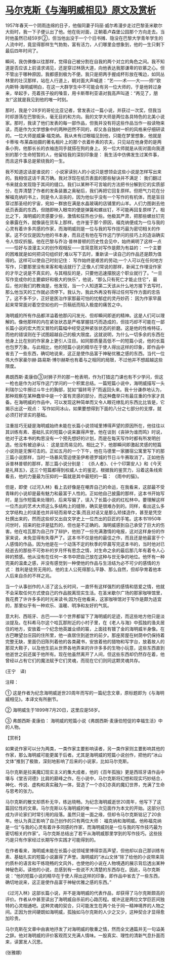 # [马尔克斯《与海明威相见》原文及赏析](https://www.vrrw.net/wx/12351.html)

1957年春天一个阴雨连绵的日子，他偕同妻子玛丽·威尔希漫步走过巴黎圣米歇尔大街时，我一下子便认出了他。他在街对面，正朝着卢森堡公园那个方向走去。当时他虽然已经59岁②，但当他出没于一个个旧书摊、隐没在巴黎大学青年学生的人流中时，竟显得那样生气勃勃，富有活力，人们哪里会想象到，他的一生只剩下最后四年时间了。

瞬间，我仿佛像以往那样，觉得自己被分割在自我的两个对立的角色之间。我不知道是否应该上前请求谒见，还是穿过林荫大道，向他表达我那谦卑的钦慕之心。但不管出于哪种原因，我都感到极为不便。我只是把两手握成杯形放在嘴边，如同丛林里的壮汉那样，站在人行道上，朝对面大声喊道：“艺——术——大——师!”欧内斯特·海明威明白，在这一大群学生中不可能会有另一位大师的，于是他转过身来，举起手，亮着孩子般的嗓音，用卡斯蒂利亚语对我高声叫道：“再见了，朋友!”这就是我见到他的唯一时刻。

那时，我是个28岁的哥伦比亚记者，曾发表过一篇小说，并获过一次奖，但我当时却游荡在巴黎街头，毫无目的和方向。我的文学大师是两位各具特色的北美小说家。那时，我读了他们发表的每一部作品，但我并没有将这些作品当作一般读物来读，而是作为文学想象中的两种迥然不同的，却又各自独树一帜的风格来仔细研读的。一位大师是威廉·福克纳。我从未有过眼福见到他，只能在梦里想象，他就是卡蒂埃·布莱森拍摄的著名相片上的那个衣着朴素的农夫，只见站在他身旁的是两条小狗，他那长长的衣袖连同手就搭在狗的身上。另一位大师就是从街对面向我道别的那个生命短暂的人，他留给我的深刻印象是： 我生活中仿佛发生过某件事，而且这件事总是萦绕我的一生。



我不知道这话是谁说的： 小说家读别人的小说只是想领会这些小说是怎样写出来的。我相信这话千真万确。我对浮现在纸页表面的那些秘诀并不满足： 我们翻过书来就会发现隐于其间的缝口。我们以某种不可言喻的方法把书分解到它的实质部分，在弄清楚了作者的发条装置之奥秘后，我们再把它回复原样。但把气力花在分解福克纳的书上，则是令人沮丧的，因为他似乎没有一个写作的有机体，而是盲目穿过那圣经的宇宙，宛如一群放在满是水晶玻璃的店铺里的山羊。人们力图剥去他纸页表面的东西，但随即映入眼帘的便是弹簧和螺丝钉，不可能再回复原样了。相比之下，海明威的灵感要少些，激情和狂热也少些。他极其严肃，把那些螺丝钉完全暴露在外，就像装在货车上那样。也许鉴于那个原因，福克纳便成为一位与我的心灵有着许多共感的作家，而海明威则是一位与我的写作技巧最为密切相关的作家。这不仅仅是因为他的书本身，而且还有他在写作这门学问的技巧上的造诣确实令人惊叹折服。他在巴黎与乔治·普林普顿的历史性会见中，始终阐明了这样一点——恰好与浪漫主义的创作观相反——言简意赅对写作是颇为有益的： 一个主要的困难就是如何把词句组织好;难以写下去时，重新读一读自己的作品还是颇为值得的。这样可以使自己时刻记住： 写作始终是艰苦的劳动;一个人可以在任何地方写作，只要那里没有来客和电话就行了;正像人们常说的那样，新闻工作埋没作家的才华之说是不真实的，与其相反的是，只要他迅速摆脱这个职业就行了。“一旦写作变成你的主要癖好和极大的快乐”，他说，“那么只有死亡才能止住它”，最后，他对我们的教诲是，他发现，当一个人知道第二天该从什么地方接下去写时，那么他当天的工作就必须停下。我认为，我此外再没有得过任何写作方面的忠告了。这不多不少，正好是医治作家那最可怕的忧郁症的灵丹妙药： 因为作家早晨起来常常面对着空空如也的一页稿纸而陷入极度的痛苦之中。

海明威的所有作品都洋溢着他那闪闪发光、但却瞬间即逝的精神。这是人们可以理解的。像他那样的内在紧张状态是严格掌握技巧而造成的，但技巧却不可能在一部长篇小说的宏大而又冒险的篇幅中经受这种紧张状态的折磨。这是他的性格特征，而他的错误则在于试图超越自己的极大限度。这就说明，为什么一切多余的东西在他身上比在别的作家身上更引人注目。如同那质量高低不一的短篇小说，他的长篇也包罗万象。与此相比，他的短篇小说的精华在于使人得出这样的印象，即作品中省去了一些东西，确切地说来，这正是使作品富于神秘优雅之感的东西。当代一位伟大作家豪尔赫·路易斯·博尔赫斯也有着与之相同的局限，不过他并不想超越这些限度。

弗朗西斯·麦康伯③对狮子开的那一枪表明，作为打猎这门课也有不少学问，但这一枪也是作为对写作这门学问的一个积累总结。一篇短篇小说中，海明威描写一头利瑞尔公牛擦过斗牛士的胸部，犹如“猫转弯子”而返回头来。我十分谦恭地认为，那种观察在某种蠢举中是一个富有灵感的部分，而这种蠢举只有最庄重的作家才具备。在海明威的作品中，可以发现这种简单而又令人眼花缭乱的东西比比皆是，它揭示出这一观点： 写作如同冰山，如果要想得到下面的八分之七部分的支撑，就必须打好坚实的基础。

注重技巧无疑是海明威始终未能在长篇小说领域里博得声望的原因所在，他往往以其训练有素、基础扎实的短篇小说来赢得声誉。他在谈到《丧钟为谁而鸣》时说，他对于这本书的构思没有一个预先想好的计划，而是在每天写作时都有所发明创造。他没有被迫承认： 这是显而易见的。相比之下，他那瞬间即激起灵感的短篇小说则是无懈可击的。正如五月的一个下午，他在马德里一家膳宿公寓里写下的那三篇小说那样，当时一场暴风雪迫使圣伊希德罗城的节日斗牛赛取消了。正如他告诉普林普顿的那样，那三篇小说分别是： 《杀人者》、《十个印第安人》和《今天是礼拜五》，这三个短篇都得到权威人士的鉴定。根据我的鉴赏力，沿着这条线索看去，他的力量最为压抑的一篇就是其中最短的一篇： 《雨中的猫》。

但是，即使《过河入林》看上去好像是在嘲弄自己的命运，在我看来，这部最不受青睐的小说却是最有魅力和最富于人性的。正如他自己披露的那样，这本书开始写时，是当作短篇来处理的，后来写偏了，误入了长篇小说的红松林中。要理解这样一位杰出的艺术大师这么多结构上的缝隙，确实是很难办到的。同样，看出这么多文学结构上的误差也并非轻而易举之事;而且对话又是那么矫揉造作，甚至是凭空杜撰出来的，然而这些却又出自文学史上一位杰出的巨匠的手笔。这本书1950年问世时，招来的批评是猛烈的，但也是不正确的。海明威感到自己承受了巨大的伤害。他在哈瓦那为自己作了辩护，他拍了一份充满激情的电报，这对这样身份的作家来说，未免显得有失尊严了。这本书不仅是他的最佳之作，而且还是他最富于个人感情的作品，因为他是在一个动荡不定的秋季的早晨写完这本书的，当时他对已经逝去的那些不可弥补的岁月怀有思念之情，对生命之余的最后那几年有着令人心碎的预感。他从没有在任何一本书中把自己放在这种与世无争的地位。他怀有一种完美的温柔之感，并没有感觉到一种使他的作品与生活结为必不可少的感情的方式： 胜利是徒劳无用的。他的主人公死得那么平静、那么自然，但却孕育着他本人后来自杀的不祥之兆。

当一个从事创作的人活了这么长时间，一直怀有这样强烈的感情和慈爱之情，他就不会采取任何方式使自己的作品脱离现实生活。在圣米歇尔广场的那家咖啡馆里，我花费了许许多多的时光来读书;因为在他看来，这家咖啡馆对于写作是颇为适宜的，那里似乎有一种欢乐、温暖、明净和友好的气氛。

意大利、西班牙、古巴——半个世界都留下了海明威的足迹，而这些地方他只是淡淡提及。在科希马尔这个哈瓦那附近的小村子里，在《老人与海》中孤独的渔夫居住的地方，安放着一个纪念他英雄业绩的匾，上面挂有镀了金的海明威半身像。在古巴瞭望台庄园的住所里，他一直居住到逝世的前夕。那座房屋在树荫中仍保持着完整无缺，里面仍旧陈列着他的各类藏书，安放着他的猎物和写字台，放着故人的那双大鞋子，以及他生前从世界各地弄来的许许多多的生物小玩意，这些东西直到他逝世之前还属于他所有。现在他虽然离开了人间，但这些东西却仍然存在着，他曾经以占有它们的魔法赋予它们灵魂，而现在它们则同这颗灵魂共存。

(王宁　译)

注释：

① 这是作者为纪念海明威逝世20周年而写的一篇纪念文章，原标题即为《与海明威相见》。本译文有所删节。

② 海明威生于1899年7月20日，这里应是58岁。

③ 弗朗西斯·麦康伯： 海明威的短篇小说《弗朗西斯·麦康伯短促的幸福生活》中的人物。

【赏析】

如果说作家可以分为两类，一类作家主要影响读者，另一类作家则主要影响其他的作家，那么海明威可能更属于后者。尤其是海明威的短篇小说创作，把他的“冰山文体”推到了极致，深刻地影响了后来的小说家，比如马尔克斯。

马尔克斯是拉美魔幻现实主义的集大成者，他的《百年孤独》更是西班牙语作品中堪与《堂吉诃德》比肩的巅峰之作。在小说中，马尔克斯将幻想和现实巧妙结合，神化、传说、虚构和真实融为一体，营造了一个亦幻亦真的魔幻世界，充满了生命与思考的张力。

马尔克斯的散文却质朴无华，练达晓畅。为纪念海明威逝世20周年，他写下了这篇回忆性的文章。马尔克斯以与海明威的唯一一次见面作为本文的开始。这部分已成为评论家们时常引用的段落。虽然只是一面之缘，但却令马尔克斯铭记了20余年。他认为真正影响了自己创作的只有两位大师： 福克纳和海明威。他称福克纳是一位“与我的心灵有着许多同感的作家，而海明威则是一位与我的写作技巧最为密切相关的作家”。马尔克斯总结出了若干从海明威那里学到的写作技巧。这些技巧是只有作家经过长期写作实践才可能得到的。

在作者看来，海明威未能在长篇小说领域里博得崇高声望，但他却以自己那训练有素、基础扎实的短篇小说赢得了声誉。海明威的“冰山文体”除了给他的小说带来简约质朴的语言和干练晓畅的文风外，也使他的小说在人物境遇的展示背后透出某种神秘色彩。读他的小说，总感到有一些说不大清楚的东西存在。因此，马尔克斯说：“他的短篇小说的精华在于使人得出这样的印象，即作品中省去了一些东西，确切地说来，这正是使作品富于神秘优雅之感的东西。”

《过河入林》这部长篇小说，并不是海明威的代表作品，却获得了马尔克斯颇高的评价。作者从中甚至读出了海明威自杀前的心路历程。或许这是两位文学巨匠间独特的心灵相通吧。这种灵魂的契合，只可能发生在两个处于同一精神境界的人物之间。正因为世间硬朗如海明威，孤独如马尔克斯的人少之又少，这种契合才显得愈加珍贵。

马尔克斯在文章中由衷地抒发了对海明威的敬重之情，然而全文通篇并无一句溢美之辞。他对海明威的评价客观而又充满人情味。一股真实、理性的清新气息扑面而来，读罢发人沉思。

(张雅娜)

